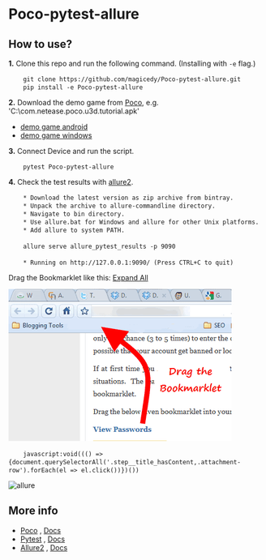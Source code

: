 # Poco-pytest-allure



How to use?
-----------

**1.** Clone this repo and run the following command. (Installing with ``-e`` flag.)

```
    git clone https://github.com/magicedy/Poco-pytest-allure.git
    pip install -e Poco-pytest-allure
```

**2.** Download the demo game from [Poco](https://poco.readthedocs.io/zh_CN/latest/source/doc/poco-example/index.html), e.g. 'C:\com.netease.poco.u3d.tutorial.apk'
-  [demo game android](http://top.gdl.netease.com/poco-res/poco-demo-unity-game-android.zip)
-  [demo game windows](http://top.gdl.netease.com/poco-res/poco-demo-unity-game-win.zip)

**3.** Connect Device and run the script.
```
    pytest Poco-pytest-allure
```

**4.** Check the test results with [allure2](https://github.com/allure-framework/allure2/releases).
```
    * Download the latest version as zip archive from bintray.
    * Unpack the archive to allure-commandline directory.
    * Navigate to bin directory.
    * Use allure.bat for Windows and allure for other Unix platforms.
    * Add allure to system PATH.

    allure serve allure_pytest_results -p 9090
    
    * Running on http://127.0.0.1:9090/ (Press CTRL+C to quit)
```

    
Drag the Bookmarklet like this: 
<a href="javascript:void((() => {document.querySelectorAll('.step__title_hasContent,.attachment-row').forEach(el => el.click())})())">Expand All</a>

![allure](images/Bookmarklet.png)

```
    javascript:void((() => {document.querySelectorAll('.step__title_hasContent,.attachment-row').forEach(el => el.click())})())
```
![allure](images/allure.gif)


More info
---------

- [Poco](https://github.com/AirtestProject/Poco) , [Docs](https://poco.readthedocs.io/en/latest/index.html)
- [Pytest](https://github.com/pytest-dev/pytest) , [Docs](https://docs.pytest.org/en/latest/contents.html)
- [Allure2](https://github.com/allure-framework/allure2/) , [Docs](https://docs.qameta.io/allure/#_about)

